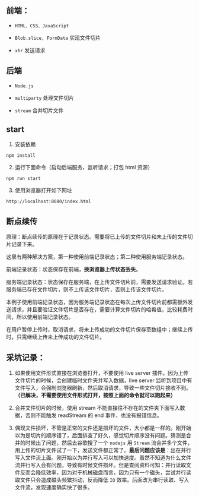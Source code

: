 ## 前端：

- `HTML、CSS、JavaScript`

- `Blob.slice, FormData` 实现文件切片

- `xhr` 发送请求

## 后端

- `Node.js`

- `multiparty` 处理文件切片

- `stream` 合并切片文件

## start

1. 安装依赖

```
npm install
```

2. 运行下面命令（启动后端服务，监听请求；打包 html 资源）

```
npm run start
```

3. 使用浏览器打开如下网址

```
http://localhost:8080/index.html
```

## 断点续传

原理：断点续传的原理在于记录状态。需要将已上传的文件切片和未上传的文件切片记录下来。

这里有两种解决方案，第一种使用前端记录状态；第二种使用服务端记录状态。

前端记录状态：状态保存在前端，**换浏览器上传状态丢失**。

服务端记录状态：状态保存在服务端，在上传文件切片前，需要发送请求验证。若服务端已存在文件切片，则不上传该文件切片，否则上传该文件切片。

本例子使用前端记录状态，因为服务端记录状态在每次上传文件切片前都需额外发送请求，并且要验证文件切片是否存在，需要计算文件切片的哈希值，比较耗费时间，所以使用前端记录状态。

在用户暂停上传时，取消请求，将未上传成功的文件切片保存至数组中；继续上传时，只需继续上传未上传成功的文件切片。

## 采坑记录：

1. 如果使用文件形式直接在浏览器打开，不要使用 live server 插件。因为上传文件切片的时候，会创建临时文件夹并写入数据，live server 监听到项目中有文件写入，会强制浏览器刷新，然后取消请求，导致一些文件切片接收不到。**（已解决，不需要使用文件形式打开，按照上面的命令就可以跑起来）**

2. 合并文件切片的时候，使用 stream 不能直接往不存在的文件夹下面写入数据，否则不能触发 readStream 的 end 事件，也没有报错信息。

3. 偶现文件损坏，不管是正常的文件还是损坏的文件，大小都是一样的。刚开始以为是切片的顺序错了，后面排查了好久，感觉切片顺序没有问题。猜测是合并的时候出了问题，然后去谷歌搜了一个 `nodejs` 用 `Stream` 流合并多个文件，用上传的切片文件试了一下，发送文件都正常了。**最后问题应该是**：出在并行写入文件流上面。刚开始以为并行写入可以加快速度。虽然不知道为什么文件流并行写入会有问题，导致有时候文件损坏。但是查阅资料可知：并行读取文件反而会降低效率，因为对于机械磁盘而言，因为只有一个磁头，尝试并行读取文件只会造成磁头频繁抖动，反而降低 `IO` 效率。后面改为串行读取、写入文件流，发现速度确实快了很多。
